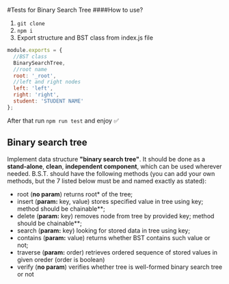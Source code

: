 #Tests for Binary Search Tree
####How to use?

1. ```git clone```
2. ```npm i```
3. Export structure and BST class from index.js file

```javascript
module.exports = {
  //BST class
  BinarySearchTree,
  //root name
  root: '_root',
  //left and right nodes
  left: 'left',
  right: 'right',
  student: 'STUDENT NAME'
};
```
After that run  ```npm run test``` and enjoy :white_check_mark:

## Binary search tree
Implement data structure **"binary search tree"**. It should be done as a **stand-alone**, **clean**, **independent component**, which can be used wherever needed. B.S.T. should have the following methods (you can add your own methods, but the 7 listed below must be and named exactly as stated):
* root     (**no param**)          returns root* of the tree;
* insert   (**param:** key, value) stores specified value in tree using key; method should be chainable**;
* delete   (**param:** key)        removes node from tree by provided key; method should be chainable**;
* search   (**param:** key)        looking for stored data in tree using key;
* contains (**param:** value)      returns whether BST contains such value or not;
* traverse (**param:** order)      retrieves ordered sequence of stored values in given oreder (order is boolean)   
* verify   (**no param**)          verifies whether tree is well-formed binary search tree or not
